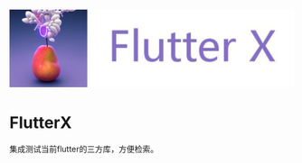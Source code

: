   <h1 align="center">
    <picture>
      <img alt="Flutter" src="https://github.com/9527001/FlutterX/blob/main/assets/icon/logo_head.png">
    </picture>
  </h1>

# FlutterX
集成测试当前flutter的三方库，方便检索。
